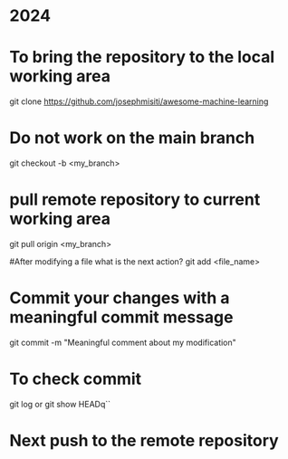 # 2024
# To bring the repository to the local working area 
git clone https://github.com/josephmisiti/awesome-machine-learning

# Do not work on the main branch
git checkout -b <my_branch>

# pull remote repository to current working area
git pull origin <my_branch>

#After modifying a file what is the next action?
git add <file_name>

# Commit your changes with a meaningful commit message
git commit -m "Meaningful comment about my modification"

# To check commit
git log or git show HEADq``

# Next push to the remote repository



